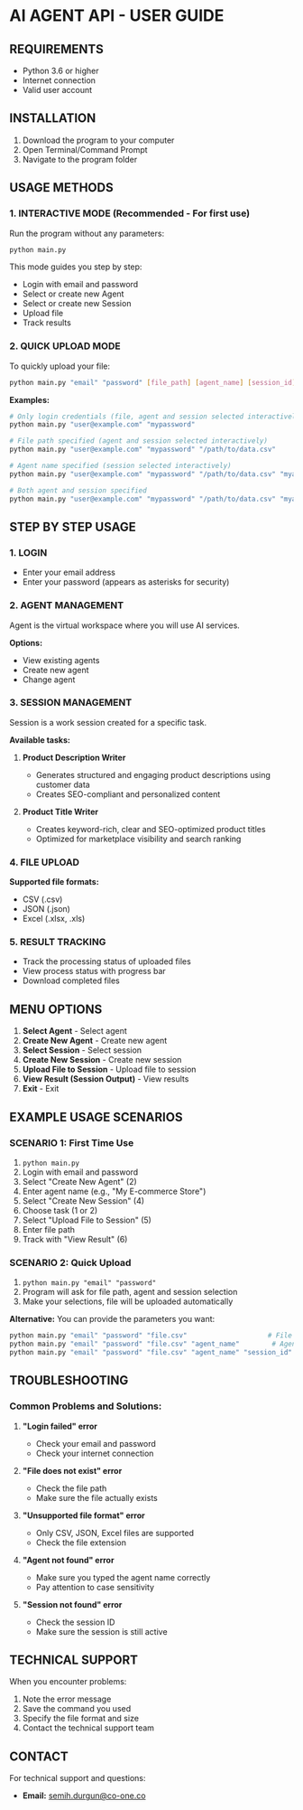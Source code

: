 # AI AGENT API - USER GUIDE

## REQUIREMENTS
- Python 3.6 or higher
- Internet connection
- Valid user account

## INSTALLATION
1. Download the program to your computer
2. Open Terminal/Command Prompt
3. Navigate to the program folder

## USAGE METHODS

### 1. INTERACTIVE MODE (Recommended - For first use)
Run the program without any parameters:
```bash
python main.py
```

This mode guides you step by step:
- Login with email and password
- Select or create new Agent
- Select or create new Session
- Upload file
- Track results

### 2. QUICK UPLOAD MODE
To quickly upload your file:
```bash
python main.py "email" "password" [file_path] [agent_name] [session_id]
```

**Examples:**
```bash
# Only login credentials (file, agent and session selected interactively)
python main.py "user@example.com" "mypassword"

# File path specified (agent and session selected interactively)
python main.py "user@example.com" "mypassword" "/path/to/data.csv"

# Agent name specified (session selected interactively)
python main.py "user@example.com" "mypassword" "/path/to/data.csv" "myagent"

# Both agent and session specified
python main.py "user@example.com" "mypassword" "/path/to/data.csv" "myagent" "FySHPoH0TIMHVB7Hw8tl"
```

## STEP BY STEP USAGE

### 1. LOGIN
- Enter your email address
- Enter your password (appears as asterisks for security)

### 2. AGENT MANAGEMENT
Agent is the virtual workspace where you will use AI services.

**Options:**
- View existing agents
- Create new agent
- Change agent

### 3. SESSION MANAGEMENT
Session is a work session created for a specific task.

**Available tasks:**
1. **Product Description Writer**
   - Generates structured and engaging product descriptions using customer data
   - Creates SEO-compliant and personalized content

2. **Product Title Writer**
   - Creates keyword-rich, clear and SEO-optimized product titles
   - Optimized for marketplace visibility and search ranking

### 4. FILE UPLOAD
**Supported file formats:**
- CSV (.csv)
- JSON (.json)
- Excel (.xlsx, .xls)

### 5. RESULT TRACKING
- Track the processing status of uploaded files
- View process status with progress bar
- Download completed files

## MENU OPTIONS
1. **Select Agent** - Select agent
2. **Create New Agent** - Create new agent
3. **Select Session** - Select session
4. **Create New Session** - Create new session
5. **Upload File to Session** - Upload file to session
6. **View Result (Session Output)** - View results
0. **Exit** - Exit

## EXAMPLE USAGE SCENARIOS

### SCENARIO 1: First Time Use
1. `python main.py`
2. Login with email and password
3. Select "Create New Agent" (2)
4. Enter agent name (e.g., "My E-commerce Store")
5. Select "Create New Session" (4)
6. Choose task (1 or 2)
7. Select "Upload File to Session" (5)
8. Enter file path
9. Track with "View Result" (6)

### SCENARIO 2: Quick Upload
1. `python main.py "email" "password"`
2. Program will ask for file path, agent and session selection
3. Make your selections, file will be uploaded automatically

**Alternative:** You can provide the parameters you want:
```bash
python main.py "email" "password" "file.csv"                    # File specified
python main.py "email" "password" "file.csv" "agent_name"        # Agent also specified
python main.py "email" "password" "file.csv" "agent_name" "session_id"  # All specified
```

## TROUBLESHOOTING

### Common Problems and Solutions:

1. **"Login failed" error**
   - Check your email and password
   - Check your internet connection

2. **"File does not exist" error**
   - Check the file path
   - Make sure the file actually exists

3. **"Unsupported file format" error**
   - Only CSV, JSON, Excel files are supported
   - Check the file extension

4. **"Agent not found" error**
   - Make sure you typed the agent name correctly
   - Pay attention to case sensitivity

5. **"Session not found" error**
   - Check the session ID
   - Make sure the session is still active

## TECHNICAL SUPPORT
When you encounter problems:
1. Note the error message
2. Save the command you used
3. Specify the file format and size
4. Contact the technical support team

## CONTACT
For technical support and questions:
- **Email:** semih.durgun@co-one.co
